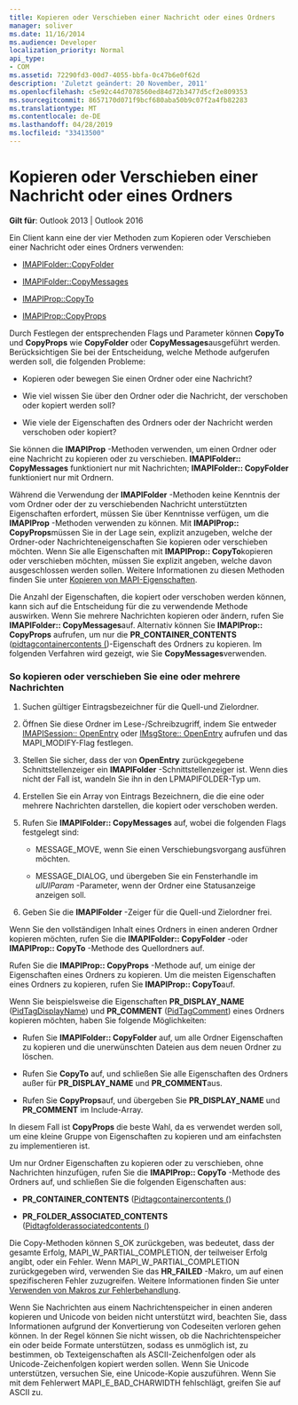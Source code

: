 ```yaml
---
title: Kopieren oder Verschieben einer Nachricht oder eines Ordners
manager: soliver
ms.date: 11/16/2014
ms.audience: Developer
localization_priority: Normal
api_type:
- COM
ms.assetid: 72290fd3-00d7-4055-bbfa-0c47b6e0f62d
description: 'Zuletzt geändert: 20 November, 2011'
ms.openlocfilehash: c5e92c44d7078560ed84d72b3477d5cf2e809353
ms.sourcegitcommit: 8657170d071f9bcf680aba50b9c07f2a4fb82283
ms.translationtype: MT
ms.contentlocale: de-DE
ms.lasthandoff: 04/28/2019
ms.locfileid: "33413500"
---
```

# <a name="copying-or-moving-a-message-or-a-folder"></a>Kopieren oder Verschieben einer Nachricht oder eines Ordners
  
**Gilt für**: Outlook 2013 | Outlook 2016 
  
Ein Client kann eine der vier Methoden zum Kopieren oder Verschieben einer Nachricht oder eines Ordners verwenden:
  
- [IMAPIFolder::CopyFolder](imapifolder-copyfolder.md)
    
- [IMAPIFolder::CopyMessages](imapifolder-copymessages.md)
    
- [IMAPIProp::CopyTo](imapiprop-copyto.md)
    
- [IMAPIProp::CopyProps](imapiprop-copyprops.md)
    
Durch Festlegen der entsprechenden Flags und Parameter können **CopyTo** und **CopyProps** wie **CopyFolder** oder **CopyMessages**ausgeführt werden. Berücksichtigen Sie bei der Entscheidung, welche Methode aufgerufen werden soll, die folgenden Probleme:
  
- Kopieren oder bewegen Sie einen Ordner oder eine Nachricht?
    
- Wie viel wissen Sie über den Ordner oder die Nachricht, der verschoben oder kopiert werden soll?
    
- Wie viele der Eigenschaften des Ordners oder der Nachricht werden verschoben oder kopiert?
    
Sie können die **IMAPIProp** -Methoden verwenden, um einen Ordner oder eine Nachricht zu kopieren oder zu verschieben. **IMAPIFolder:: CopyMessages** funktioniert nur mit Nachrichten; **IMAPIFolder:: CopyFolder** funktioniert nur mit Ordnern. 
  
Während die Verwendung der **IMAPIFolder** -Methoden keine Kenntnis der vom Ordner oder der zu verschiebenden Nachricht unterstützten Eigenschaften erfordert, müssen Sie über Kenntnisse verfügen, um die **IMAPIProp** -Methoden verwenden zu können. Mit **IMAPIProp:: CopyProps**müssen Sie in der Lage sein, explizit anzugeben, welche der Ordner-oder Nachrichteneigenschaften Sie kopieren oder verschieben möchten. Wenn Sie alle Eigenschaften mit **IMAPIProp:: CopyTo**kopieren oder verschieben möchten, müssen Sie explizit angeben, welche davon ausgeschlossen werden sollen. Weitere Informationen zu diesen Methoden finden Sie unter [Kopieren von MAPI-Eigenschaften](copying-mapi-properties.md).
  
Die Anzahl der Eigenschaften, die kopiert oder verschoben werden können, kann sich auf die Entscheidung für die zu verwendende Methode auswirken. Wenn Sie mehrere Nachrichten kopieren oder ändern, rufen Sie **IMAPIFolder:: CopyMessages**auf. Alternativ können Sie **IMAPIProp:: CopyProps** aufrufen, um nur die **PR_CONTAINER_CONTENTS** ([pidtagcontainercontents (](pidtagcontainercontents-canonical-property.md))-Eigenschaft des Ordners zu kopieren. Im folgenden Verfahren wird gezeigt, wie Sie **CopyMessages**verwenden. 
  
### <a name="to-copy-or-move-one-or-more-messages"></a>So kopieren oder verschieben Sie eine oder mehrere Nachrichten
  
1. Suchen gültiger Eintragsbezeichner für die Quell-und Zielordner.
    
2. Öffnen Sie diese Ordner im Lese-/Schreibzugriff, indem Sie entweder [IMAPISession:: OpenEntry](imapisession-openentry.md) oder [IMsgStore:: OpenEntry](imsgstore-openentry.md) aufrufen und das MAPI_MODIFY-Flag festlegen. 
    
3. Stellen Sie sicher, dass der von **OpenEntry** zurückgegebene Schnittstellenzeiger ein **IMAPIFolder** -Schnittstellenzeiger ist. Wenn dies nicht der Fall ist, wandeln Sie ihn in den LPMAPIFOLDER-Typ um. 
    
4. Erstellen Sie ein Array von Eintrags Bezeichnern, die die eine oder mehrere Nachrichten darstellen, die kopiert oder verschoben werden. 
    
5. Rufen Sie **IMAPIFolder:: CopyMessages** auf, wobei die folgenden Flags festgelegt sind: 
    
   - MESSAGE_MOVE, wenn Sie einen Verschiebungsvorgang ausführen möchten. 
    
   - MESSAGE_DIALOG, und übergeben Sie ein Fensterhandle im _ulUIParam_ -Parameter, wenn der Ordner eine Statusanzeige anzeigen soll. 
    
6. Geben Sie die **IMAPIFolder** -Zeiger für die Quell-und Zielordner frei. 
    
Wenn Sie den vollständigen Inhalt eines Ordners in einen anderen Ordner kopieren möchten, rufen Sie die **IMAPIFolder:: CopyFolder** -oder **IMAPIProp:: CopyTo** -Methode des Quellordners auf. 
  
Rufen Sie die **IMAPIProp:: CopyProps** -Methode auf, um einige der Eigenschaften eines Ordners zu kopieren. Um die meisten Eigenschaften eines Ordners zu kopieren, rufen Sie **IMAPIProp:: CopyTo**auf. 
  
Wenn Sie beispielsweise die Eigenschaften **PR_DISPLAY_NAME** ([PidTagDisplayName](pidtagdisplayname-canonical-property.md)) und **PR_COMMENT** ([PidTagComment](pidtagcomment-canonical-property.md)) eines Ordners kopieren möchten, haben Sie folgende Möglichkeiten:
  
- Rufen Sie **IMAPIFolder:: CopyFolder** auf, um alle Ordner Eigenschaften zu kopieren und die unerwünschten Dateien aus dem neuen Ordner zu löschen. 
    
- Rufen Sie **CopyTo** auf, und schließen Sie alle Eigenschaften des Ordners außer für **PR_DISPLAY_NAME** und **PR_COMMENT**aus. 
    
- Rufen Sie **CopyProps**auf, und übergeben Sie **PR_DISPLAY_NAME** und **PR_COMMENT** im Include-Array. 
    
In diesem Fall ist **CopyProps** die beste Wahl, da es verwendet werden soll, um eine kleine Gruppe von Eigenschaften zu kopieren und am einfachsten zu implementieren ist. 
  
Um nur Ordner Eigenschaften zu kopieren oder zu verschieben, ohne Nachrichten hinzufügen, rufen Sie die **IMAPIProp:: CopyTo** -Methode des Ordners auf, und schließen Sie die folgenden Eigenschaften aus: 
  
- **PR_CONTAINER_CONTENTS** ([Pidtagcontainercontents (](pidtagcontainercontents-canonical-property.md))
    
- **PR_FOLDER_ASSOCIATED_CONTENTS** ([Pidtagfolderassociatedcontents (](pidtagfolderassociatedcontents-canonical-property.md))
    
Die Copy-Methoden können S_OK zurückgeben, was bedeutet, dass der gesamte Erfolg, MAPI_W_PARTIAL_COMPLETION, der teilweiser Erfolg angibt, oder ein Fehler. Wenn MAPI_W_PARTIAL_COMPLETION zurückgegeben wird, verwenden Sie das **HR_FAILED** -Makro, um auf einen spezifischeren Fehler zuzugreifen. Weitere Informationen finden Sie unter [Verwenden von Makros zur Fehlerbehandlung](using-macros-for-error-handling.md).
  
Wenn Sie Nachrichten aus einem Nachrichtenspeicher in einen anderen kopieren und Unicode von beiden nicht unterstützt wird, beachten Sie, dass Informationen aufgrund der Konvertierung von Codeseiten verloren gehen können. In der Regel können Sie nicht wissen, ob die Nachrichtenspeicher ein oder beide Formate unterstützen, sodass es unmöglich ist, zu bestimmen, ob Texteigenschaften als ASCII-Zeichenfolgen oder als Unicode-Zeichenfolgen kopiert werden sollen. Wenn Sie Unicode unterstützen, versuchen Sie, eine Unicode-Kopie auszuführen. Wenn Sie mit dem Fehlerwert MAPI_E_BAD_CHARWIDTH fehlschlägt, greifen Sie auf ASCII zu.
  


